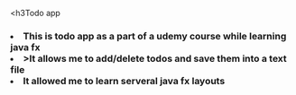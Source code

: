 <h3Todo app<h3>
<li> This is todo app as a part of  a udemy course while learning java fx</li>
<li>>It allows me to add/delete todos and save them into a text file</li>
<li>It allowed me to learn serveral java fx layouts </li>
